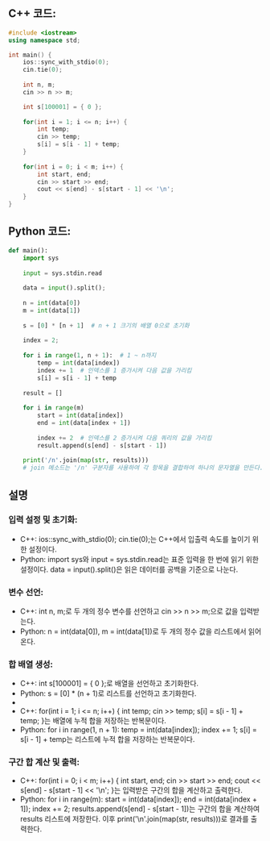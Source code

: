 ## C++ 코드:
```cpp
#include <iostream>
using namespace std;

int main() {
    ios::sync_with_stdio(0);
    cin.tie(0);
    
    int n, m;
    cin >> n >> m;

    int s[100001] = { 0 };
    
    for(int i = 1; i <= n; i++) {
        int temp;
        cin >> temp;
        s[i] = s[i - 1] + temp;
    }
    
    for(int i = 0; i < m; i++) {
        int start, end;
        cin >> start >> end;
        cout << s[end] - s[start - 1] << '\n';
    }
}
```
## Python 코드:
```python
def main():
    import sys
    
    input = sys.stdin.read
    
    data = input().split();
    
    n = int(data[0])
    m = int(data[1])
    
    s = [0] * [n + 1]  # n + 1 크기의 배열 0으로 초기화
    
    index = 2;
    
    for i in range(1, n + 1):  # 1 ~ n까지
        temp = int(data[index])
        index += 1  # 인덱스를 1 증가시켜 다음 값을 가리킴
        s[i] = s[i - 1] + temp
        
    result = []
    
    for i in range(m)
        start = int(data[index])
        end = int(data[index + 1])
        
        index += 2  # 인덱스를 2 증가시켜 다음 쿼리의 값을 가리킴
        result.append(s[end] - s[start - 1])
        
    print('/n'.join(map(str, results)))
    # join 메소드는 '/n' 구분자를 사용하여 각 항목을 결합하여 하나의 문자열을 만든다.
```
## 설명 
### 입력 설정 및 초기화:

- C++: ios::sync_with_stdio(0); cin.tie(0);는 C++에서 입출력 속도를 높이기 위한 설정이다.
- Python: import sys와 input = sys.stdin.read는 표준 입력을 한 번에 읽기 위한 설정이다. data = input().split()은 읽은 데이터를 공백을 기준으로 나눈다.
### 변수 선언:

- C++: int n, m;로 두 개의 정수 변수를 선언하고 cin >> n >> m;으로 값을 입력받는다.
- Python: n = int(data[0]), m = int(data[1])로 두 개의 정수 값을 리스트에서 읽어온다.
### 합 배열 생성:

- C++: int s[100001] = { 0 };로 배열을 선언하고 초기화한다.
- Python: s = [0] * (n + 1)로 리스트를 선언하고 초기화한다.
- 
- C++: for(int i = 1; i <= n; i++) { int temp; cin >> temp; s[i] = s[i - 1] + temp; }는 배열에 누적 합을 저장하는 반복문이다.
- Python: for i in range(1, n + 1): temp = int(data[index]); index += 1; s[i] = s[i - 1] + temp는 리스트에 누적 합을 저장하는 반복문이다.
### 구간 합 계산 및 출력:

- C++: for(int i = 0; i < m; i++) { int start, end; cin >> start >> end; cout << s[end] - s[start - 1] << '\n'; }는 입력받은 구간의 합을 계산하고 출력한다.
- Python: for i in range(m): start = int(data[index]); end = int(data[index + 1]); index += 2; results.append(s[end] - s[start - 1])는 구간의 합을 계산하여 results 리스트에 저장한다. 이후 print('\n'.join(map(str, results)))로 결과를 출력한다.
